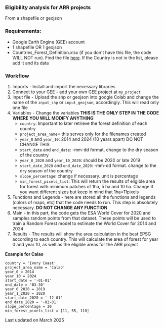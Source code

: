 ### Eligibility analysis for ARR projects 
From a shapefile or geojson

### Requirements:
- Google Earth Engine (GEE) account
- 1 shapefile OR 1 geojson
- Countries_Forest_Definition.xlsx (if you don't have this file, the code WILL NOT run). Find the file [here](https://hummingbirdsnbs.sharepoint.com/:x:/s/hummingbirds-GnralpartagTTA/EZROObh4yJFHglX48JPVsTUByDptRm9QpymrkZs-sg09yw?e=CcsuKT). If the Country is not in the list, please add it and its data

### Workflow
1. Imports - Install and import the necessary libraries
2. Connect to your GEE - add your own GEE project at `my_project`
3. Input file - Upload the shp or geojson into google Colab and change the name of the `input_shp` or `input_geojson`, accordingly. This will read only one file
4. Variables - Change the variables **THIS IS THE ONLY STEP IN THE CODE WHERE YOU WILL MODIFY ANYTHING**
   - `country`: Important to later retrieve the forest definition of each country
   - `project_area_name`= this serves only for the filenames created
   - `year_0` and `year_10`: 2014 and 2024 (10 years apart) DO NOT CHANGE THIS
   - `start_date` and `end_date`: -mm-dd format. change to the dry season of the country
   - `year_0_2020` and `year_10_2020`: should be 2020 or late 2019
   - `start_date_2020` and `end_date_2020`: -mm-dd format. change to the dry season of the country
   - `slope_percentage`: change if necessary. unit is percentage
   - `min_forest_pixels_list`: This will return the results of eligible area for forest with minimum patches of 1ha, 5 ha and 10 ha. Change if you want different sizes but keep in mind that 1ha=11pixels
6. Functions and Legends - here are stored all the functions and legends (colors of maps, etc) that the code needs to run. This step is absolutely necessary. **DO NOT CHANGE ANY FUNCTION**
7. Main - in this part, the code gets the ESA World Cover for 2020 and samples random points from that dataset. These points will be used to train a Random Forest model to estimate the World Cover for 2014 and 2024
8. Results - The results will show the area calculation in the best EPSG according to each country. This will calculate the area of forest for year 0 and year 10, as well as the eligible areas for the ARR project

**Example for Calao**
   ```
country = 'Ivory Coast'
project_area_name = 'Calao'
year_0 = 2014
year_10 = 2024
start_date = '-01-01'
end_date = '03-30'
year_0_2020 = 2019
year_1_2020 = 2020
start_date_2020 = '-12-01'
end_date_2020 = '-02-01'
slope_percentage = 30
min_forest_pixels_list = [11, 55, 110]
```

Last updated on March 2025
